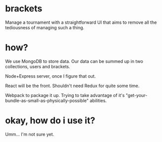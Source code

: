 # brackets
Manage a tournament with a straightforward UI that aims to remove all the tediousness of managing such a thing.

# how?

We use MongoDB to store data. Our data can be summed up in two collections, users and brackets.

Node+Express server, once I figure that out.

React will be the front. Shouldn't need Redux for quite some time.

Webpack to package it up. Trying to take advantage of it's "get-your-bundle-as-small-as-physically-possible" abilities.

# okay, how do i use it?

Umm... I'm not sure yet.
